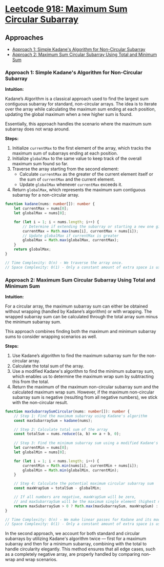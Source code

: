 # [Leetcode 918: Maximum Sum Circular Subarray](https://leetcode.com/problems/maximum-sum-circular-subarray/)

## Approaches

- [Approach 1: Simple Kadane's Algorithm for Non-Circular Subarray](#approach-1-simple-kadanes-algorithm-for-non-circular-subarray)
- [Approach 2: Maximum Sum Circular Subarray Using Total and Minimum Sum](#approach-2-maximum-sum-circular-subarray-using-total-and-minimum-sum)

### Approach 1: Simple Kadane's Algorithm for Non-Circular Subarray

**Intuition:**

Kadane’s Algorithm is a classical approach used to find the largest sum contiguous subarray for standard, non-circular arrays. The idea is to iterate over the array while calculating the maximum sum ending at each position, updating the global maximum when a new higher sum is found.

Essentially, this approach handles the scenario where the maximum sum subarray does not wrap around.

**Steps:**

1. Initialize `currentMax` to the first element of the array, which tracks the maximum sum of subarrays ending at each position.
2. Initialize `globalMax` to the same value to keep track of the overall maximum sum found so far.
3. Traverse the array starting from the second element:
   - Calculate `currentMax` as the greater of the current element itself or the sum of `currentMax` and the current element.
   - Update `globalMax` whenever `currentMax` exceeds it.
4. Return `globalMax`, which represents the maximum sum contiguous subarray for a non-circular array.

```typescript
function kadane(nums: number[]): number {
    let currentMax = nums[0];
    let globalMax = nums[0];

    for (let i = 1; i < nums.length; i++) {
        // Determine if extending the subarray or starting a new one gives a higher sum
        currentMax = Math.max(nums[i], currentMax + nums[i]);
        // Update globalMax if currentMax is greater
        globalMax = Math.max(globalMax, currentMax);
    }
    return globalMax;
}

// Time Complexity: O(n) - We traverse the array once.
// Space Complexity: O(1) - Only a constant amount of extra space is used.
```

### Approach 2: Maximum Sum Circular Subarray Using Total and Minimum Sum

**Intuition:**

For a circular array, the maximum subarray sum can either be obtained without wrapping (handled by Kadane’s algorithm) or with wrapping. The wrapped subarray sum can be calculated through the total array sum minus the minimum subarray sum.

This approach combines finding both the maximum and minimum subarray sums to consider wrapping scenarios as well.

**Steps:**

1. Use Kadane’s algorithm to find the maximum subarray sum for the non-circular array.
2. Calculate the total sum of the array.
3. Use a modified Kadane's algorithm to find the minimum subarray sum, which enables us to determine the maximum wrap sum by subtracting this from the total.
4. Return the maximum of the maximum non-circular subarray sum and the calculated maximum wrap sum. However, if the maximum non-circular subarray sum is negative (resulting from all negative numbers), we stick with the non-circular result.

```typescript
function maxSubarraySumCircular(nums: number[]): number {
    // Step 1: Find the maximum subarray using Kadane's algorithm
    const maxSubarraySum = kadane(nums);

    // Step 2: Calculate total sum of the array
    const totalSum = nums.reduce((a, b) => a + b, 0);
    
    // Step 3: Find the minimum subarray sum using a modified Kadane's algorithm
    let currentMin = nums[0];
    let globalMin = nums[0];

    for (let i = 1; i < nums.length; i++) {
        currentMin = Math.min(nums[i], currentMin + nums[i]);
        globalMin = Math.min(globalMin, currentMin);
    }

    // Step 4: Calculate the potential maximum circular subarray sum
    const maxWrapSum = totalSum - globalMin;

    // If all numbers are negative, maxWrapSum will be zero, 
    // and maxSubarraySum will be the maximum single element (highest negative)
    return maxSubarraySum > 0 ? Math.max(maxSubarraySum, maxWrapSum) : maxSubarraySum;
}

// Time Complexity: O(n) - We make linear passes for Kadane and its modifications.
// Space Complexity: O(1) - Only a constant amount of extra space is used.
```

In the second approach, we account for both standard and circular subarrays by utilizing Kadane's algorithm twice — first for a maximum subarray and then for a minimum subarray, combining with the total to handle circularity elegantly. This method ensures that all edge cases, such as a completely negative array, are properly handled by comparing non-wrap and wrap scenarios.

